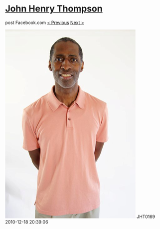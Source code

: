 # [John Henry Thompson](../README.md)
post Facebook.com
[< Previous](2010-12-18-15.md) [Next >](2010-12-18-17.md)

[![](../media/2010-12-18/Fam-2010-JHT0169.jpg)](../README.md)
JHT0169
2010-12-18 20:39:06